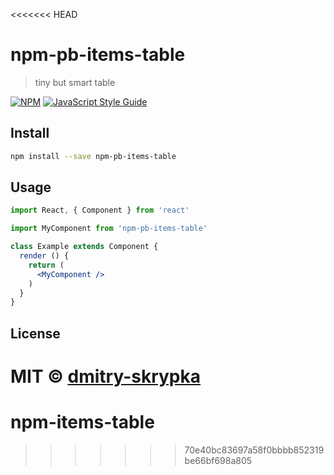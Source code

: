 <<<<<<< HEAD
# npm-pb-items-table

> tiny but smart table

[![NPM](https://img.shields.io/npm/v/npm-pb-items-table.svg)](https://www.npmjs.com/package/npm-pb-items-table) [![JavaScript Style Guide](https://img.shields.io/badge/code_style-standard-brightgreen.svg)](https://standardjs.com)

## Install

```bash
npm install --save npm-pb-items-table
```

## Usage

```jsx
import React, { Component } from 'react'

import MyComponent from 'npm-pb-items-table'

class Example extends Component {
  render () {
    return (
      <MyComponent />
    )
  }
}
```

## License

MIT © [dmitry-skrypka](https://github.com/dmitry-skrypka)
=======
# npm-items-table
>>>>>>> 70e40bc83697a58f0bbbb852319be66bf698a805
